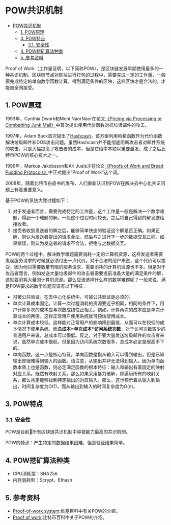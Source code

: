 #  POW共识机制

<!-- TOC -->

- [POW共识机制](#pow%E5%85%B1%E8%AF%86%E6%9C%BA%E5%88%B6)
    - [1. POW原理](#1-pow%E5%8E%9F%E7%90%86)
    - [3. POW特点](#3-pow%E7%89%B9%E7%82%B9)
        - [3.1. 安全性](#31-%E5%AE%89%E5%85%A8%E6%80%A7)
    - [4. POW挖矿算法种类](#4-pow%E6%8C%96%E7%9F%BF%E7%AE%97%E6%B3%95%E7%A7%8D%E7%B1%BB)
    - [5. 参考资料](#5-%E5%8F%82%E8%80%83%E8%B5%84%E6%96%99)

<!-- /TOC -->

Proof of Work（工作量证明，以下简称POW），是区块链发展早期使用最多的一种共识机制。区块链节点对区块进行打包的过程中，需要完成一定的工作量，一般要完成特定的单向数学函数计算，得到满足条件的区块，这样区块才是合法的，才能被全网接受。

## 1. POW原理

1993年，Cynthia Dwork和Moni NaorNaor在论文[《Pricing via Processing or Combatting Junk Mail》](https://pdfs.semanticscholar.org/9433/6f52bfe4121965b1317824c727cae6c0e1e1.pdf)中首次提出使用代价函数对抗垃圾邮件的攻击。

1997年，Adam Back首次提出了[Hashcash](http://www.hashcash.org/papers/hashcash.pdf)，该方案利用哈希函数作为代价函数解决垃圾邮件和DOS攻击问题。虽然Hashcash并不能彻底阻断攻击者对邮件系统的攻击，只是大幅提高了攻击者的成本，但是它给中本聪以重要启发，成了之后比特币POW的核心技术之一。

1999年，Markus Jakobsson和Ari Juels才在论文[《Proofs of Work and Bread Pudding Protocols》](http://www.hashcash.org/papers/bread-pudding.pdf)中正式提出“Proof of Work”这个词。

2008年，随着比特币白皮书的发布，人们重新认识到POW在解决去中心化共识问题上有着重要意义。

基于POW的系统大致过程如下：

1. 对于发送者而言，需要完成特定的工作量，这个工作量一般是解决一个数学难题，得到一个难题的解。一般这个过程时间较长。之后将自己得到的解发送给接收者。
2. 接受者收到发送者的解之后，能够简单快速的验证这个解是否正确。如果正确，则认为发送者提出的请求合法，然后与之进行下一步的数据交互过程。如果错误，则认为发送者的请求不合法，拒绝与之数据交互。

POW的两个过程中，解决数学难题需要消耗一定的计算机资源，这样发送者需要发起服务请求的时候就必须付出一点代价。对于合法的用户来说，这个代价可以接受，因为他只需要数量有限的服务请求，需要消耗的计算机资源也不多。但是对于攻击者而言，例如发送大量垃圾邮件的攻击者需要提前准备大量的满足条件的解，这就要消耗大量的计算机资源。那么应该选择什么样的数学难题呢？一般来说，满足POW要求的数学难题应该有以下特征：

- 可被公共验证。在去中心化系统中，可被公共验证是必须的。
- 单次计算成本固定。计算一次过程消耗的资源要近乎相同，相同的条件下，用户计算多次的成本应与次数成线性正相关。例如，计算两次的成本应是单次计算成本的两倍。这样正常用户使用系统就可预估使用成本。
- 单次计算成本较低。这样能对正常用户的影响降到最低，从而可以在较低的成本情况下使用系统。而**总成本=单次成本*访问系统次数**，对于访问次数较少的普通用户来说，总成本可以很低。反之，对于要大量发送垃圾邮件的攻击者来说，虽然单次成本很低，但是因为访问系统次数很多，总成本必定是居高不下的。
- 单向函数。这一点是核心特征。单向函数是指从输入可以得到输出，但是已知输出却很难得到输入的函数。请注意，从输出并非无法得到输入。因为单向函数本质上也是函数，则必定满足函数的根本特征：输入和输出有着固定的映射对应关系。既然有映射关系，那么如果采用暴力破解，即遍历所有的映射关系，那么肯定能够找到特定输出的对应输入。那么，这也预示着从输入到输出，时间复杂度为O(1)，而从输出到输入的时间复杂度为O(n)。

## 3. POW特点

### 3.1. 安全性

POW是目前所有区块链共识机制中容错能力最高的共识机制。

POW的特点：产生特定的数据结果困难，但是验证结果简单。

## 4. POW挖矿算法种类

- CPU消耗型：SHA256
- 内存消耗型：Scrypt，Ethash

## 5. 参考资料

- [Proof-of-work system](https://en.wikipedia.org/wiki/Proof-of-work_system):维基百科中有关POW的介绍。
- [Proof of work](https://en.bitcoin.it/wiki/Proof_of_work):比特币百科中关于POW的介绍。